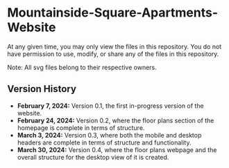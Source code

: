 # Mountainside-Square-Apartments-Website
At any given time, you may only view the files in this repository. You do not have permission to use, modify, or share any of the files in this repository.

Note: All svg files belong to their respective owners.

## Version History
- **February 7, 2024:** Version 0.1, the first in-progress version of the website.
- **February 24, 2024:** Version 0.2, where the floor plans section of the homepage is complete in terms of structure.
- **March 3, 2024:** Version 0.3, where both the mobile and desktop headers are complete in terms of structure and functionality.
- **March 30, 2024:** Version 0.4, where the floor plans webpage and the overall structure for the desktop view of it is created.
